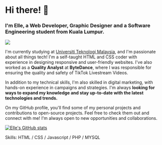 <h1>Hi there! 👋</h1>
<h3>I'm Elle, a Web Developer, Graphic Designer and a Software Engineering student from Kuala Lumpur.</h3>

![](https://blogger.googleusercontent.com/img/b/R29vZ2xl/AVvXsEhbzhYcAjPbzbVdhzeYn1F5CNGChsAmsp529Xvo1lsR_3xMXo8S4FeOQxnqR8jYUkdl96gGNfERYIiVXiA5RxTnyCQh5eOZk44l18JXlE1MLCIDQ1b0U1XKMSDRaliNa6HBQk7dvjKTsNzOUTfccTIxLsd2KIvXGqVEdvI6fq4ADYTBpx9y0E-6NxWlIQ/s16000/Software%20Solutions%20(3).png)

I'm currently studying at [Universiti Teknologi Malaysia](https://www.utm.my), and I'm passionate about all things tech! I'm a self-taught HTML and CSS coder with experience in designing responsive and user-friendly websites. I've also worked as a **Quality Analyst** at **ByteDance**, where I was responsible for ensuring the quality and safety of TikTok Livestream Videos.

In addition to my technical skills, I'm also skilled in digital marketing, with hands-on experience in campaigns and strategies. I'm always **looking for ways to expand my knowledge and stay up-to-date with the latest technologies and trends.**

On my GitHub profile, you'll find some of my personal projects and contributions to open-source projects. Feel free to check them out and connect with me! I'm always open to new opportunities and collaborations.


[![Elle's GitHub stats](https://github-readme-stats.vercel.app/api?username=elleamyr)](https://github.com/elleamyr/github-readme-stats)

Skills: HTML / CSS / Javascript / PHP / MYSQL


